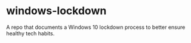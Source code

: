 # windows-lockdown
A repo that documents a Windows 10 lockdown process to better ensure healthy tech habits.
